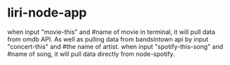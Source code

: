 # liri-node-app

when input "movie-this" and #name of movie in terminal, it will pull data from omdb API. As well as pulling data from bandsintown api by
input "concert-this" and #the name of artist.
when input "spotify-this-song" and #name of song, it will pull data directly from node-spotify.
